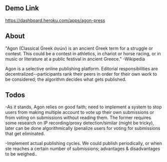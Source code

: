 ## Demo Link

https://dashboard.heroku.com/apps/agon-press

## About

"Agon (Classical Greek ἀγών) is an ancient Greek term for a struggle or contest. This could be a contest in athletics, in chariot or horse racing, or in music or literature at a public festival in ancient Greece."
-Wikipedia

Agon is a selective online publishing platform. Editorial responsibilities are decentralized--participants rank their peers in order for their own work to be considered; the algorithm decides what gets published.

## Todos

-As it stands, Agon relies on good faith; need to implement a system to stop users from making multiple account to vote up their own submissions or from voting on submissions without reading them. The former requires some research on IP recording/proxy detection/similar (might be tricky), later can be done algorithmically (penalize users for voting for submissions that get eliminated.

-Implement actual publishing cycles. We could publish periodically, or when ste reaches a certain number of submissions; advantages & disadvantages to be weighed..




